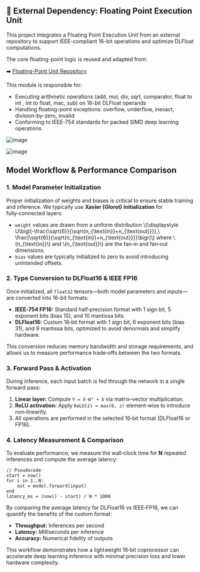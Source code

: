## 🔗 External Dependency: Floating Point Execution Unit

This project integrates a Floating Point Execution Unit from an external repository to support IEEE-compliant 16-bit operations and optimize DLFloat computations.

The core floating-point logic is reused and adapted from:

➡️ [Floating-Point Unit Repository](https://github.com/ananya343B/DL_FPU/tree/main)

This module is responsible for:
- Executing arithmetic operations (add, mul, div, sqrt, comparator, float to int , int to float, mac, sub) on 16-bit DLFloat operands
- Handling floating-point exceptions: overflow, underflow, inexact, division-by-zero, invalid
- Conforming to IEEE-754 standards for packed SIMD deep learning operations

![image](https://github.com/user-attachments/assets/7f2721ad-c58b-41fd-8f1c-8b2598480d1a)

![image](https://github.com/user-attachments/assets/a2539509-6ddc-46c9-a9df-a1a9be5df4c4)

<section id="model-workflow">
  <h2>Model Workflow & Performance Comparison</h2>

  <h3>1. Model Parameter Initialization</h3>
  <p>
    Proper initialization of weights and biases is critical to ensure stable training and inference.  
    We typically use <strong>Xavier (Glorot) initialization</strong> for fully‑connected layers:
  </p>
  <ul>
    <li>
      <code>weight</code> values are drawn from a uniform distribution  
      \(\displaystyle U\bigl(-\frac{\sqrt{6}}{\sqrt{n_{\text{in}}+n_{\text{out}}}},\ \frac{\sqrt{6}}{\sqrt{n_{\text{in}}+n_{\text{out}}}}\bigr)\)  
      where \(n_{\text{in}}\) and \(n_{\text{out}}\) are the fan‑in and fan‑out dimensions.
    </li>
    <li>
      <code>bias</code> values are typically initialized to zero to avoid introducing unintended offsets.
    </li>
  </ul>

  <h3>2. Type Conversion to DLFloat16 &amp; IEEE FP16</h3>
  <p>
    Once initialized, all <code>float32</code> tensors—both model parameters and inputs—are converted into 16-bit formats:
  </p>
  <ul>
    <li>
      <strong>IEEE‑754 FP16:</strong> Standard half‑precision format with 1 sign bit, 5 exponent bits (bias 15), and 10 mantissa bits.
    </li>
    <li>
      <strong>DLFloat16:</strong> Custom 16‑bit format with 1 sign bit, 6 exponent bits (bias 31), and 9 mantissa bits, optimized to avoid denormals and simplify hardware.
    </li>
  </ul>
  <p>
    This conversion reduces memory bandwidth and storage requirements, and allows us to measure performance trade‑offs between the two formats.
  </p>

  <h3>3. Forward Pass &amp; Activation</h3>
  <p>
    During inference, each input batch is fed through the network in a single forward pass:
  </p>
  <ol>
    <li><strong>Linear layer:</strong> Compute <code>Y = X·Wᵀ + b</code> via matrix–vector multiplication.</li>
    <li><strong>ReLU activation:</strong> Apply <code>ReLU(z) = max(0, z)</code> element‑wise to introduce non‑linearity.</li>
    <li>All operations are performed in the selected 16‑bit format (DLFloat16 or FP16).</li>
  </ol>

  <h3>4. Latency Measurement &amp; Comparison</h3>
  <p>
    To evaluate performance, we measure the wall‑clock time for <strong>N</strong> repeated inferences and compute the average latency:
  </p>
  <pre><code>// Pseudocode
start = now()
for i in 1..N:
    out = model.forward(input)
end
latency_ms = (now() - start) / N * 1000
</code></pre>
  <p>
    By comparing the average latency for DLFloat16 vs IEEE‑FP16, we can quantify the benefits of the custom format:
  </p>
  <ul>
    <li><strong>Throughput:</strong> Inferences per second</li>
    <li><strong>Latency:</strong> Milliseconds per inference</li>
    <li><strong>Accuracy:</strong> Numerical fidelity of outputs</li>
  </ul>

  <p>
    This workflow demonstrates how a lightweight 16‑bit coprocessor can accelerate deep learning inference with minimal precision loss and lower hardware complexity.
  </p>
</section>
